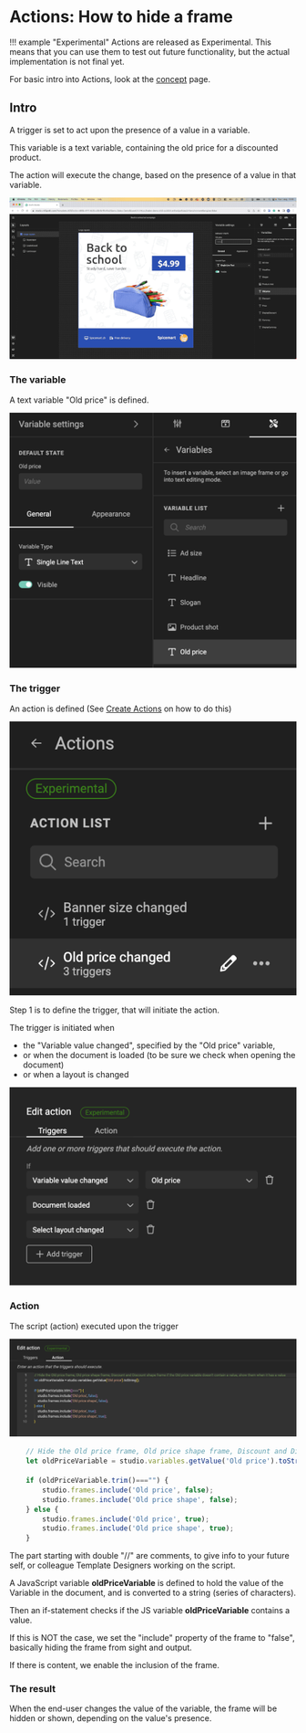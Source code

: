 # Actions: How to hide a frame

!!! example "Experimental"
    Actions are released as Experimental.
    This means that you can use them to test out future functionality, but the actual implementation is not final yet.

For basic intro into Actions, look at the [concept](/GraFx-Studio/concepts/actions/) page.

## Intro

A trigger is set to act upon the presence of a value in a variable.

This variable is a text variable, containing the old price for a discounted product.

The action will execute the change, based on the presence of a value in that variable.

![Movie](demo.gif)

### The variable

A text variable "Old price" is defined.

![screenshot](variable.png)

### The trigger

An action is defined (See [Create Actions](/GraFx-Studio/guides/actions/create/) on how to do this)

![screenshot](action-definition.png)

Step 1 is to define the trigger, that will initiate the action.

The trigger is initiated when

- the "Variable value changed", specified by the "Old price" variable, 
- or when the document is loaded (to be sure we check when opening the document)
- or when a layout is changed

![screenshot](action-triggers.png)

### Action

The script (action) executed upon the trigger

![](action.png)

``` js
	// Hide the Old price frame, Old price shape frame, Discount and Discount shape frame if the Old price variable doesn't contain a value, show them when it has a value
	let oldPriceVariable = studio.variables.getValue('Old price').toString();

	if (oldPriceVariable.trim()==="") {
		studio.frames.include('Old price', false);
		studio.frames.include('Old price shape', false);
	} else {
		studio.frames.include('Old price', true);
		studio.frames.include('Old price shape', true);
	}
```

The part starting with double "//" are comments, to give info to your future self, or colleague Template Designers working on the script.

A JavaScript variable **oldPriceVariable** is defined to hold the value of the Variable in the document, and is converted to a string (series of characters).

Then an if-statement checks if the JS variable **oldPriceVariable** contains a value.

If this is NOT the case, we set the "include" property of the frame to "false", basically hiding the frame from sight and output.

If there is content, we enable the inclusion of the frame.

### The result

When the end-user changes the value of the variable, the frame will be hidden or shown, depending on the value's presence.

